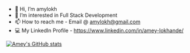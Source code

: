 - 👋 Hi, I’m amylokh
- 👀 I’m interested in Full Stack Development
- 📫 How to reach me - Email @ amylokh@gmail.com
- 💻 My LinkedIn Profile - https://www.linkedin.com/in/amey-lokhande/

[![Amey's GitHub stats](https://github-readme-stats.vercel.app/api?username=amylokh&hide=issues&count_private=true&show_icons=true&theme=dracula)](https://github.com/anuraghazra/github-readme-stats)


<!---
amylokh/amylokh is a ✨ special ✨ repository because its `README.md` (this file) appears on your GitHub profile.
You can click the Preview link to take a look at your changes.
--->
